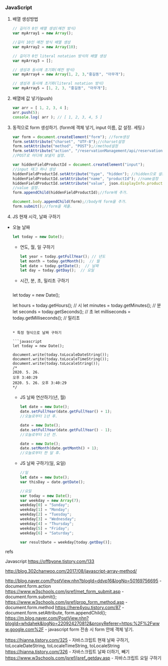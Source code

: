 ### JavaScript

1. 배열 생성방법 

   ```javascript
   // 길이가 0인 배열 생성(예전 방식)
   var myArray1 = new Array();
   
   //길이 10인 예전 방식 배열 생성
   var myArray2 = new Array(10);
   
   // 길이가 0인 literal notation 방식의 배열 생성
   var myArray3 = [];
   
   // 생성과 동시에 초기화(예전 방식)
   var myArray4 = new Array(1, 2, 3,"홍길동", "아무개");
   
   // 생성과 동시에 초기화(literal notation 방식)
   var myArray5 = [1, 2, 3, "홍길동", "아무개"];
   ```

2. 배열에 값 넣기(push)

   ```javascript
   var arr = [ 1, 2, 3, 4 ];
   arr.push(5);
   console.log( arr ); // [ 1, 2, 3, 4, 5 ]
   ```

3. 동적으로 form 생성하기. (form에 객체 넣기, input 이름, 값 설정. 세팅.)

   ```javascript
   var form = document.createElement("form"); //form생성
   form.setAttribute("charset", "UTF-8");//charset설정
   form.setAttribute("method", "POST");//method설정
   form.setAttribute("action", "/reservationManagement/api/reservations");
   //POST로 어디에 보낼지 설정.
   
   var hiddenFieldProductId = document.createElement("input");
   //input 태그 하나 생성
   hiddenFieldProductId.setAttribute("type", "hidden"); //hidden으로 설정.
   hiddenFieldProductId.setAttribute("name", "productId"); //name설정
   hiddenFieldProductId.setAttribute("value", json.displayInfo.productId);
   //value 설정.
   form.appendChild(hiddenFieldProductId);//form에 추가.
   
   document.body.appendChild(form);//body에 form을 추가.
   form.submit();//form을 제출.
   ```

4. JS 현재 시각, 날짜 구하기
   
* 오늘 날짜
   
     ```javascript
     let today = new Date();   
     ```
   
     
   
   * 연도, 월, 일 구하기
   
     ```javascript
     let year = today.getFullYear(); // 년도
     let month = today.getMonth();  // 월
     let date = today.getDate();  // 날짜
     let day = today.getDay();  // 요일
     ```
   
   * 시간, 분, 초, 밀리초 구하기
   
     ```javascript
  let today = new Date();   
     
     let hours = today.getHours(); // 시
     let minutes = today.getMinutes();  // 분
     let seconds = today.getSeconds();  // 초
     let milliseconds = today.getMilliseconds(); // 밀리초
     ```
   
   * 특정 형식으로 날짜 구하기
   
     ```javascript
     let today = new Date();   
     
     document.write(today.toLocaleDateString());
     document.write(today.toLocaleTimeString());
     document.write(today.toLocaleString());
     /*
     2020. 5. 26.
     오후 3:40:29
     2020. 5. 26. 오후 3:40:29
     */
     ```
   
   * JS 날짜 연산하기(년, 월)
   
     ```javascript
     let date = new Date();
     date.setFullYear(date.getFullYear() + 1);
     //오늘로부터 1년 후.
     
     date = new Date();
     date.setFullYear(date.getFullYear() - 1);
     //오늘로부터 1년 전.
     
     date = new Date();
     date.setMonth(date.getMonth() + 1);
     //오늘로부터 한 달 후.
     ```
   
   * JS 날짜 구하기(일, 요일)
   
     ```javascript
     //일
     let date = new Date();
     var thisDay = date.getDate();
     
     //요일
     var today = new Date();
     var weekday = new Array(7);
     weekday[0] = "Sunday";
     weekday[1] = "Monday";
     weekday[2] = "Tuesday";
     weekday[3] = "Wednesday";
     weekday[4] = "Thursday";
     weekday[5] = "Friday";
     weekday[6] = "Saturday";
     
     var resultDate = weekday[today.getDay()];
     ```
   
     
   

refs

Javascript
https://offbyone.tistory.com/133

http://blog.302chanwoo.com/2017/08/javascript-array-method/

http://blog.naver.com/PostView.nhn?blogId=ddvp16&logNo=50169756695 - document.form.action
https://www.w3schools.com/jsref/met_form_submit.asp - document.form.submit();
https://www.w3schools.com/jsref/prop_form_method.asp - document.form.method
https://here4you.tistory.com/87 - document.form.setAttribute, form.appendChild();
https://m.blog.naver.com/PostView.nhn?blogId=whdahek&logNo=220924270812&proxyReferer=https:%2F%2Fwww.google.com%2F - javascript form 전송 시 form 안에 객체 넣기.

https://hianna.tistory.com/325 - 자바스크립트 현재 날짜 구하기, toLocaleDateString, toLocaleTimeString, toLocaleString
https://hianna.tistory.com/326 - 자바스크립트 날짜 더하기, 빼기
https://www.w3schools.com/jsref/jsref_getday.asp - 자바스크립트 요일 구하기





